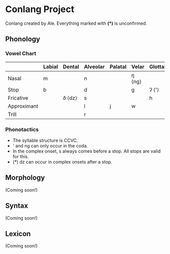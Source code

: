 # Conlang Project
Conlang created by Ale. Everything marked with **(\*)** is unconfirmed.

## Phonology
### Vowel Chart
|             | Labial | Dental | Alveolar | Palatal | Velar  | Glottal |
|-------------|--------|--------|----------|---------|--------|---------|
| Nasal       | m      |        | n        |         | ŋ ⟨ng⟩ |         |
| Stop        | b      |        | d        |         | g      | ʔ ⟨'⟩   |
| Fricative   |        | ð ⟨dz⟩ | s        |         |        | h       |
| Approximant |        |        | l        | j       | w      |         |
| Trill       |        |        | r        |         |        |         |


### Phonotactics

- The syllable structure is CCVC.
- ' and ng can only occur in the coda.
- In the complex onset, s always comes before a stop. All stops are valid for this.
- (\*) dz can occur in complex onsets after a stop.

## Morphology

(Coming soon!)

## Syntax

(Coming soon!)

## Lexicon

(Coming soon!)